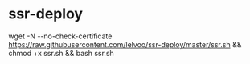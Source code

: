 # ssr-deploy

wget -N --no-check-certificate https://raw.githubusercontent.com/lelvoo/ssr-deploy/master/ssr.sh && chmod +x ssr.sh && bash ssr.sh
